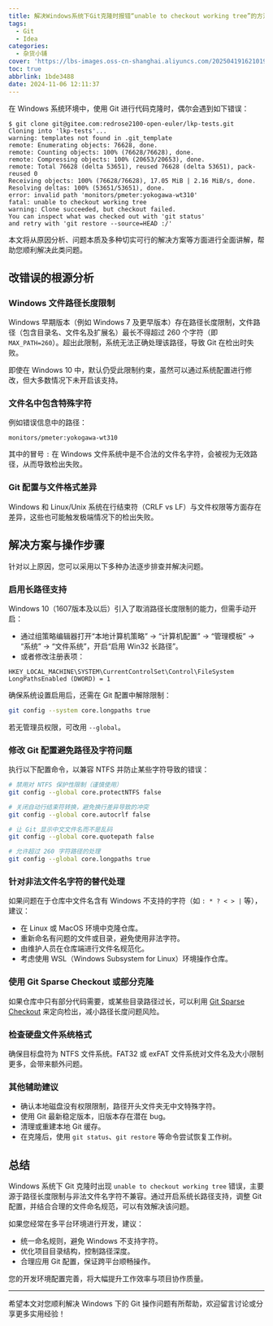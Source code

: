 ```yaml
---
title: 解决Windows系统下Git克隆时报错“unable to checkout working tree”的方法详解
tags:
  - Git
  - Idea
categories:
  - 杂货小铺
cover: 'https://lbs-images.oss-cn-shanghai.aliyuncs.com/202504191621019.png'
toc: true
abbrlink: 1bde3488
date: 2024-11-06 12:11:37
---
```


在 Windows 系统环境中，使用 Git 进行代码克隆时，偶尔会遇到如下错误：

```
$ git clone git@gitee.com:redrose2100-open-euler/lkp-tests.git
Cloning into 'lkp-tests'...
warning: templates not found in .git_template
remote: Enumerating objects: 76628, done.
remote: Counting objects: 100% (76628/76628), done.
remote: Compressing objects: 100% (20653/20653), done.
remote: Total 76628 (delta 53651), reused 76628 (delta 53651), pack-reused 0
Receiving objects: 100% (76628/76628), 17.05 MiB | 2.16 MiB/s, done.
Resolving deltas: 100% (53651/53651), done.
error: invalid path 'monitors/pmeter:yokogawa-wt310'
fatal: unable to checkout working tree
warning: Clone succeeded, but checkout failed.
You can inspect what was checked out with 'git status'
and retry with 'git restore --source=HEAD :/'
```

本文将从原因分析、问题本质及多种切实可行的解决方案等方面进行全面讲解，帮助您顺利解决此类问题。

<!-- more -->

## 改错误的根源分析

### Windows 文件路径长度限制

Windows 早期版本（例如 Windows 7 及更早版本）存在路径长度限制，文件路径（包含目录名、文件名及扩展名）最长不得超过 260 个字符（即 `MAX_PATH=260`）。超出此限制，系统无法正确处理该路径，导致 Git 在检出时失败。

即使在 Windows 10 中，默认仍受此限制约束，虽然可以通过系统配置进行修改，但大多数情况下未开启该支持。

### 文件名中包含特殊字符

例如错误信息中的路径：

```
monitors/pmeter:yokogawa-wt310
```

其中的冒号 `:` 在 Windows 文件系统中是不合法的文件名字符，会被视为无效路径，从而导致检出失败。

### Git 配置与文件格式差异

Windows 和 Linux/Unix 系统在行结束符（CRLF vs LF）与文件权限等方面存在差异，这些也可能触发极端情况下的检出失败。

## 解决方案与操作步骤

针对以上原因，您可以采用以下多种办法逐步排查并解决问题。

### 启用长路径支持

Windows 10（1607版本及以后）引入了取消路径长度限制的能力，但需手动开启：

- 通过组策略编辑器打开“本地计算机策略” → “计算机配置” → “管理模板” → “系统” → “文件系统”，开启“启用 Win32 长路径”。
- 或者修改注册表项：

```
HKEY_LOCAL_MACHINE\SYSTEM\CurrentControlSet\Control\FileSystem
LongPathsEnabled (DWORD) = 1
```

确保系统设置启用后，还需在 Git 配置中解除限制：

```bash
git config --system core.longpaths true
```

若无管理员权限，可改用 `--global`。

### 修改 Git 配置避免路径及字符问题

执行以下配置命令，以兼容 NTFS 并防止某些字符导致的错误：

```bash
# 禁用对 NTFS 保护性限制（谨慎使用）
git config --global core.protectNTFS false

# 关闭自动行结束符转换，避免换行差异导致的冲突
git config --global core.autocrlf false

# 让 Git 显示中文文件名而不是乱码
git config --global core.quotepath false

# 允许超过 260 字符路径的处理
git config --global core.longpaths true
```

### 针对非法文件名字符的替代处理

如果问题在于仓库中文件名含有 Windows 不支持的字符（如 `: * ? < > |` 等），建议：

- 在 Linux 或 MacOS 环境中克隆仓库。
- 重新命名有问题的文件或目录，避免使用非法字符。
- 由维护人员在仓库端进行文件名规范化。
- 考虑使用 WSL（Windows Subsystem for Linux）环境操作仓库。

### 使用 Git Sparse Checkout 或部分克隆

如果仓库中只有部分代码需要，或某些目录路径过长，可以利用 [Git Sparse Checkout](https://git-scm.com/docs/git-sparse-checkout) 来定向检出，减小路径长度问题风险。

### 检查硬盘文件系统格式

确保目标盘符为 NTFS 文件系统。FAT32 或 exFAT 文件系统对文件名及大小限制更多，会带来额外问题。

### 其他辅助建议

- 确认本地磁盘没有权限限制，路径开头文件夹无中文特殊字符。
- 使用 Git 最新稳定版本，旧版本存在潜在 bug。
- 清理或重建本地 Git 缓存。
- 在克隆后，使用 `git status`、`git restore` 等命令尝试恢复工作树。

## 总结

Windows 系统下 Git 克隆时出现 `unable to checkout working tree` 错误，主要源于路径长度限制与非法文件名字符不兼容。通过开启系统长路径支持，调整 Git 配置，并结合合理的文件命名规范，可以有效解决该问题。

如果您经常在多平台环境进行开发，建议：

- 统一命名规则，避免 Windows 不支持字符。
- 优化项目目录结构，控制路径深度。
- 合理应用 Git 配置，保证跨平台顺畅操作。

您的开发环境配置完善，将大幅提升工作效率与项目协作质量。

---

希望本文对您顺利解决 Windows 下的 Git 操作问题有所帮助，欢迎留言讨论或分享更多实用经验！